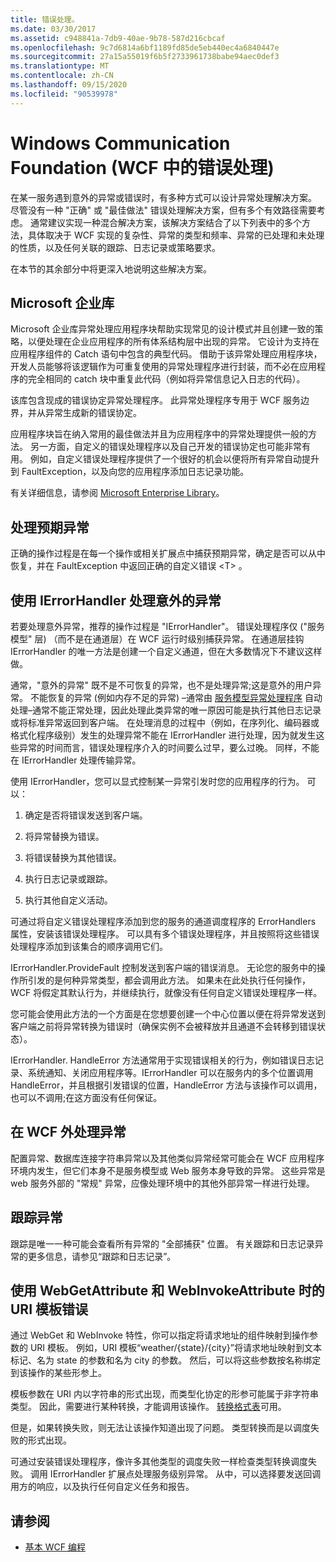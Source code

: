 ```yaml
---
title: 错误处理。
ms.date: 03/30/2017
ms.assetid: c948841a-7db9-40ae-9b78-587d216cbcaf
ms.openlocfilehash: 9c7d6814a6bf1189fd85de5eb440ec4a6840447e
ms.sourcegitcommit: 27a15a55019f6b5f2733961738babe94aec0def3
ms.translationtype: MT
ms.contentlocale: zh-CN
ms.lasthandoff: 09/15/2020
ms.locfileid: "90539978"
---
```

# <a name="error-handling-in-windows-communication-foundation-wcf"></a>Windows Communication Foundation (WCF 中的错误处理) 

在某一服务遇到意外的异常或错误时，有多种方式可以设计异常处理解决方案。 尽管没有一种 "正确" 或 "最佳做法" 错误处理解决方案，但有多个有效路径需要考虑。 通常建议实现一种混合解决方案，该解决方案结合了以下列表中的多个方法，具体取决于 WCF 实现的复杂性、异常的类型和频率、异常的已处理和未处理的性质，以及任何关联的跟踪、日志记录或策略要求。

在本节的其余部分中将更深入地说明这些解决方案。

## <a name="the-microsoft-enterprise-library"></a>Microsoft 企业库

Microsoft 企业库异常处理应用程序块帮助实现常见的设计模式并且创建一致的策略，以便处理在企业应用程序的所有体系结构层中出现的异常。 它设计为支持在应用程序组件的 Catch 语句中包含的典型代码。 借助于该异常处理应用程序块，开发人员能够将该逻辑作为可重复使用的异常处理程序进行封装，而不必在应用程序的完全相同的 catch 块中重复此代码（例如将异常信息记入日志的代码）。

该库包含现成的错误协定异常处理程序。 此异常处理程序专用于 WCF 服务边界，并从异常生成新的错误协定。

应用程序块旨在纳入常用的最佳做法并且为应用程序中的异常处理提供一般的方法。 另一方面，自定义的错误处理程序以及自己开发的错误协定也可能非常有用。 例如，自定义错误处理程序提供了一个很好的机会以便将所有异常自动提升到 FaultException，以及向您的应用程序添加日志记录功能。

有关详细信息，请参阅 [Microsoft Enterprise Library](/previous-versions/msp-n-p/ff632023(v=pandp.10))。

## <a name="dealing-with-expected-exceptions"></a>处理预期异常

正确的操作过程是在每一个操作或相关扩展点中捕获预期异常，确定是否可以从中恢复，并在 FaultException 中返回正确的自定义错误 \<T> 。
  
## <a name="dealing-with-unexpected-exceptions-using-an-ierrorhandler"></a>使用 IErrorHandler 处理意外的异常

若要处理意外异常，推荐的操作过程是 "IErrorHandler"。 错误处理程序仅 ("服务模型" 层) （而不是在通道层）在 WCF 运行时级别捕获异常。 在通道层挂钩 IErrorHandler 的唯一方法是创建一个自定义通道，但在大多数情况下不建议这样做。

通常，"意外的异常" 既不是不可恢复的异常，也不是处理异常;这是意外的用户异常。 不能恢复的异常 (例如内存不足的异常) –通常由 [服务模型异常处理程序](xref:System.ServiceModel.Dispatcher.ExceptionHandler) 自动处理–通常不能正常处理，因此处理此类异常的唯一原因可能是执行其他日志记录或将标准异常返回到客户端。 在处理消息的过程中（例如，在序列化、编码器或格式化程序级别）发生的处理异常不能在 IErrorHandler 进行处理，因为就发生这些异常的时间而言，错误处理程序介入的时间要么过早，要么过晚。 同样，不能在 IErrorHandler 处理传输异常。

使用 IErrorHandler，您可以显式控制某一异常引发时您的应用程序的行为。 可以：  

1. 确定是否将错误发送到客户端。

2. 将异常替换为错误。

3. 将错误替换为其他错误。

4. 执行日志记录或跟踪。

5. 执行其他自定义活动。

可通过将自定义错误处理程序添加到您的服务的通道调度程序的 ErrorHandlers 属性，安装该错误处理程序。  可以具有多个错误处理程序，并且按照将这些错误处理程序添加到该集合的顺序调用它们。

IErrorHandler.ProvideFault 控制发送到客户端的错误消息。 无论您的服务中的操作所引发的是何种异常类型，都会调用此方法。 如果未在此处执行任何操作，WCF 将假定其默认行为，并继续执行，就像没有任何自定义错误处理程序一样。

您可能会使用此方法的一个方面是在您想要创建一个中心位置以便在将异常发送到客户端之前将异常转换为错误时（确保实例不会被释放并且通道不会转移到错误状态）。

IErrorHandler. HandleError 方法通常用于实现错误相关的行为，例如错误日志记录、系统通知、关闭应用程序等。IErrorHandler 可以在服务内的多个位置调用 HandleError，并且根据引发错误的位置，HandleError 方法与该操作可以调用，也可以不调用;在这方面没有任何保证。

## <a name="dealing-with-exceptions-outside-wcf"></a>在 WCF 外处理异常

配置异常、数据库连接字符串异常以及其他类似异常经常可能会在 WCF 应用程序环境内发生，但它们本身不是服务模型或 Web 服务本身导致的异常。 这些异常是 web 服务外部的 "常规" 异常，应像处理环境中的其他外部异常一样进行处理。

## <a name="tracing-exceptions"></a>跟踪异常

跟踪是唯一一种可能会查看所有异常的 "全部捕获" 位置。 有关跟踪和日志记录异常的更多信息，请参见“跟踪和日志记录”。

## <a name="uri-template-errors-when-using-webgetattribute-and-webinvokeattribute"></a>使用 WebGetAttribute 和 WebInvokeAttribute 时的 URI 模板错误

通过 WebGet 和 WebInvoke 特性，你可以指定将请求地址的组件映射到操作参数的 URI 模板。 例如，URI 模板“weather/{state}/{city}”将请求地址映射到文本标记、名为 state 的参数和名为 city 的参数。 然后，可以将这些参数按名称绑定到该操作的某些形参上。

模板参数在 URI 内以字符串的形式出现，而类型化协定的形参可能属于非字符串类型。 因此，需要进行某种转换，才能调用该操作。 [转换格式表](wcf-web-http-programming-model-overview.md)可用。

但是，如果转换失败，则无法让该操作知道出现了问题。 类型转换而是以调度失败的形式出现。

可通过安装错误处理程序，像许多其他类型的调度失败一样检查类型转换调度失败。 调用 IErrorHandler 扩展点处理服务级别异常。 从中，可以选择要发送回调用方的响应，以及执行任何自定义任务和报告。

## <a name="see-also"></a>请参阅

- [基本 WCF 编程](../basic-wcf-programming.md)
